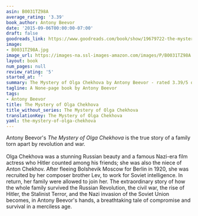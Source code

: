 ```yaml
---
asin: B0031TZ98A
average_rating: '3.39'
book_author: Antony Beevor
date: '2015-09-06T00:00:00-07:00'
draft: false
goodreads_link: https://www.goodreads.com/book/show/19679722-the-mystery-of-olga-chekhova
image:
- B0031TZ98A.jpg
image_url: https://images-na.ssl-images-amazon.com/images/P/B0031TZ98A.01._SCLZZZZZZZ.jpg
layout: book
num_pages: null
review_rating: '5'
started_at: ''
summary: The Mystery of Olga Chekhova by Antony Beevor - rated 3.39/5 on Goodreads
tagline: A None-page book by Antony Beevor
tags:
- Antony Beevor
title: The Mystery of Olga Chekhova
title_without_series: The Mystery of Olga Chekhova
translationKey: The Mystery of Olga Chekhova
yaml: the-mystery-of-olga-chekhova
---
```


Antony Beevor's <i>The Mystery of Olga Chekhova </i>is the true story of a family torn apart by revolution and war.<br /><br />Olga Chekhova was a stunning Russian beauty and a famous Nazi-era film actress who Hitler counted among his friends; she was also the niece of Anton Chekhov. After fleeing Bolshevik Moscow for Berlin in 1920, she was recruited by her composer brother Lev, to work for Soviet intelligence. In return, her family were allowed to join her. The extraordinary story of how the whole family survived the Russian Revolution, the civil war, the rise of Hitler, the Stalinist Terror, and the Nazi invasion of the Soviet Union becomes, in Antony Beevor's hands, a breathtaking tale of compromise and survival in a merciless age.
